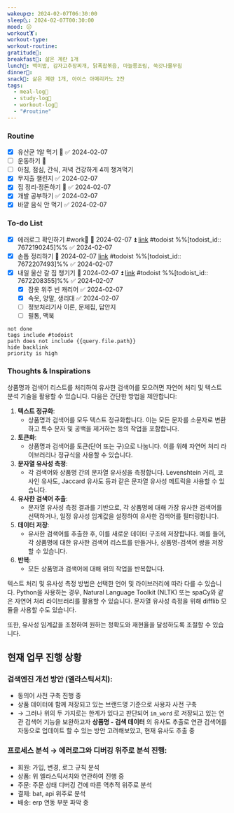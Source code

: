 ```yaml
---
wakeup🌞: 2024-02-07T06:30:00
sleep🌜: 2024-02-07T00:30:00
mood: 😕
workout🏋️: 
workout-type: 
workout-routine: 
gratitude🙏: 
breakfast🍳: 삶은 계란 1개
lunch🍚: 백미밥, 감자고추장찌개, 닭폭찹볶음, 마늘쫑조림, 쑥갓나물무침
dinner🥗: 
snack🍬: 삶은 계란 1개, 아이스 아메리카노 2잔
tags:
  - meal-log📝
  - study-log📓
  - workout-log💪
  - "#routine"
---
```

### Routine 
- [x] 유산균 1알 먹기 🔼 ✅ 2024-02-07
- [ ] 운동하기 🔼
- [ ] 아침, 점심, 간식, 저녁 건강하게 4끼 챙겨먹기
- [x] 무지출 챌린지 ✅ 2024-02-07
- [x] 집 정리·정돈하기 🔼 ✅ 2024-02-07
- [x] 개발 공부하기 ✅ 2024-02-07
- [x] 바깥 음식 안 먹기 ✅ 2024-02-07

### To-do List 
- [x] 에러로그 확인하기 #work🏢  📅 2024-02-07 ⏫ [link](https://todoist.com/showTask?id=7672190245) #todoist  %%[todoist_id:: 7672190245]%% ✅ 2024-02-07
- [x] 손톱 정리하기 📅 2024-02-07 [link](https://todoist.com/showTask?id=7672207493) #todoist  %%[todoist_id:: 7672207493]%% ✅ 2024-02-07
- [x] 내일 울산 갈 짐 챙기기 📅 2024-02-07 ⏫ [link](https://todoist.com/showTask?id=7672208355) #todoist  %%[todoist_id:: 7672208355]%% ✅ 2024-02-07
	- [x] 잠옷 위주 빈 캐리어 ✅ 2024-02-07
	- [x] 속옷, 양말, 생리대 ✅ 2024-02-07
	- [ ] 정보처리기사 이론, 문제집, 답안지 
	- [ ] 필통, 맥북
```tasks
not done
tags include #todoist 
path does not include {{query.file.path}}
hide backlink
priority is high
```


### Thoughts & Inspirations
  
상품명과 검색어 리스트를 처리하여 유사한 검색어를 모으려면 자연어 처리 및 텍스트 분석 기술을 활용할 수 있습니다. 다음은 간단한 방법을 제안합니다:

1. **텍스트 정규화**:
    - 상품명과 검색어를 모두 텍스트 정규화합니다. 이는 모든 문자를 소문자로 변환하고 특수 문자 및 공백을 제거하는 등의 작업을 포함합니다.
2. **토큰화**:
    - 상품명과 검색어를 토큰(단어 또는 구)으로 나눕니다. 이를 위해 자연어 처리 라이브러리나 정규식을 사용할 수 있습니다.
3. **문자열 유사성 측정**:
    - 각 검색어와 상품명 간의 문자열 유사성을 측정합니다. Levenshtein 거리, 코사인 유사도, Jaccard 유사도 등과 같은 문자열 유사성 메트릭을 사용할 수 있습니다.
4. **유사한 검색어 추출**:
    - 문자열 유사성 측정 결과를 기반으로, 각 상품명에 대해 가장 유사한 검색어를 선택하거나, 일정 유사성 임계값을 설정하여 유사한 검색어를 필터링합니다.
5. **데이터 저장**:
    - 유사한 검색어를 추출한 후, 이를 새로운 데이터 구조에 저장합니다. 예를 들어, 각 상품명에 대한 유사한 검색어 리스트를 만들거나, 상품명-검색어 쌍을 저장할 수 있습니다.
6. **반복**:
    - 모든 상품명과 검색어에 대해 위의 작업을 반복합니다.

텍스트 처리 및 유사성 측정 방법은 선택한 언어 및 라이브러리에 따라 다를 수 있습니다. Python을 사용하는 경우, Natural Language Toolkit (NLTK) 또는 spaCy와 같은 자연어 처리 라이브러리를 활용할 수 있습니다. 문자열 유사성 측정을 위해 difflib 모듈을 사용할 수도 있습니다.

또한, 유사성 임계값을 조정하여 원하는 정확도와 재현율을 달성하도록 조절할 수 있습니다.


## 현재 업무 진행 상황
### 검색엔진 개선 방안 (엘라스틱서치): 
-  동의어 사전 구축 진행 중
- 상품 데이터에 함께 저장되고 있는 브랜드명 기준으로 사용자 사전 구축
- → 그러나 위의 두 가지로는 한계가 있다고 판단되어 
	  `im_word` 로 저장되고 있는 연관 검색어 기능을 보완하고자 
	  **상품명 - 검색 데이터** 의 유사도 추출로 연관 검색어를 자동으로 업데이트 할 수 있는 방안 고려해보았고,
	  현재 유사도 추출 중
### 프로세스 분석 → 에러로그와 디버깅 위주로 분석 진행: 
- 회원: 가입, 변경, 로그 규칙 분석 
- 상품: 위 엘라스틱서치와 연관하여 진행 중
- 주문: 주문 상태 디버깅 건에 따른 역추적 위주로 분석
- 결제: bat, api 위주로 분석 
- 배송: erp 연동 부분 파악 중 